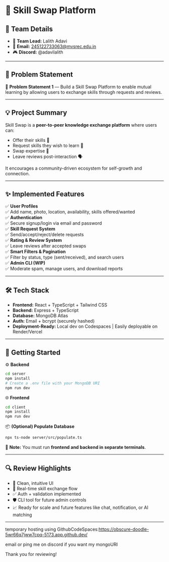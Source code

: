 # 🚀 Skill Swap Platform


## 👥 Team Details
- 👤 **Team Lead:** Lalith Adavi  
- 📧 **Email:** 245122733063@mvsrec.edu.in  
- 🎮 **Discord:** @adavilalith
---

## 🧩 Problem Statement
🎯 **Problem Statement 1** — Build a Skill Swap Platform to enable mutual learning by allowing users to exchange skills through requests and reviews.

---

## 💡 Project Summary
Skill Swap is a **peer-to-peer knowledge exchange platform** where users can:
- Offer their skills 🌟
- Request skills they wish to learn 🎯
- Swap expertise 🤝
- Leave reviews post-interaction 🗣️

It encourages a community-driven ecosystem for self-growth and connection.

---

## ✨ Implemented Features
✅ **User Profiles**  
✅ Add name, photo, location, availability, skills offered/wanted  
✅ **Authentication**  
✅ Secure signup/login via email and password  
✅ **Skill Request System**  
✅ Send/accept/reject/delete requests  
✅ **Rating & Review System**  
✅ Leave reviews after accepted swaps  
✅ **Smart Filters & Pagination**  
✅ Filter by status, type (sent/received), and search users  
✅ **Admin CLI (WIP)**  
✅ Moderate spam, manage users, and download reports

---

## 🛠️ Tech Stack
- **Frontend:** React + TypeScript + Tailwind CSS  
- **Backend:** Express + TypeScript  
- **Database:** MongoDB Atlas  
- **Auth:** Email + bcrypt (securely hashed)  
- **Deployment-Ready:** Local dev on Codespaces | Easily deployable on Render/Vercel  

---

## 🚀 Getting Started

⚙️ **Backend**
```bash
cd server
npm install
# Create a .env file with your MongoDB URI
npm run dev
````

🌐 **Frontend**

```bash
cd client
npm install
npm run dev
```

📦 **(Optional) Populate Database**

```bash
npx ts-node server/src/populate.ts
```

🧪 **Note:** You must run **frontend and backend in separate terminals**.

---

## 🔍 Review Highlights

* 🧼 Clean, intuitive UI
* 🔄 Real-time skill exchange flow
* ✅ Auth + validation implemented
* 🛡️ CLI tool for future admin controls
* 📈 Ready for scale and future features like chat, notification, or AI matching

---

temporary hosting using GithubCodeSpaces:https://obscure-doodle-5wr66q7jww7cpq-5173.app.github.dev/

email or ping me on discord if you want my mongoURI


Thank you for reviewing!

